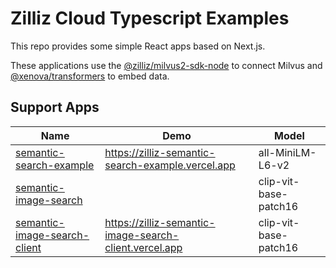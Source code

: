 # Zilliz Cloud Typescript Examples

This repo provides some simple React apps based on Next.js.

These applications use the [@zilliz/milvus2-sdk-node](https://github.com/milvus-io/milvus-sdk-node) to connect Milvus and [@xenova/transformers](https://www.npmjs.com/package/@xenova/transformers) to embed data.

## Support Apps

| Name                                                                     | Demo                                                   | Model                 |
| ------------------------------------------------------------------------ | ------------------------------------------------------ | --------------------- |
| [semantic-search-example](./semantic-search-example/README.md)           | https://zilliz-semantic-search-example.vercel.app      | all-MiniLM-L6-v2      |
| [semantic-image-search](./semantic-image-search/README.md)               |                                                        | clip-vit-base-patch16 |
| [semantic-image-search-client](./semantic-image-search-client/README.md) | https://zilliz-semantic-image-search-client.vercel.app | clip-vit-base-patch16 |
